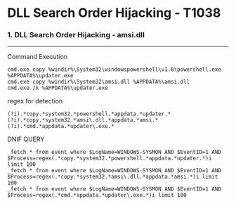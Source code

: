 # **DLL Search Order Hijacking - T1038**
### 1. DLL Search Order Hijacking - amsi.dll
---
Command Execution
```
cmd.exe copy %windir%\System32\windowspowershell\v1.0\powershell.exe %APPDATA%\updater.exe
cmd.exe copy %windir%\System32\amsi.dll %APPDATA%\amsi.dll
cmd.exe /k %APPDATA%\updater.exe
```
regex for detection
```
(?i).*copy.*system32.*powershell.*appdata.*updater.*
(?i).*copy.*system32.*amsi\.dll.*appdata.*amsi.*
(?i).*cmd.*appdata.*updater\.exe.*
```
DNIF QUERY
```
_fetch * from event where $LogName=WINDOWS-SYSMON AND $EventID=1 AND $Process=regex(.*copy.*system32.*powershell.*appdata.*updater.*)i limit 100
_fetch * from event where $LogName=WINDOWS-SYSMON AND $EventID=1 AND $Process=regex(.*copy.*system32.*amsi\.dll.*appdata.*amsi.*)i limit 100
_fetch * from event where $LogName=WINDOWS-SYSMON AND $EventID=1 AND $Process=regex(.*cmd.*appdata.*updater\.exe.*)i limit 100
```
